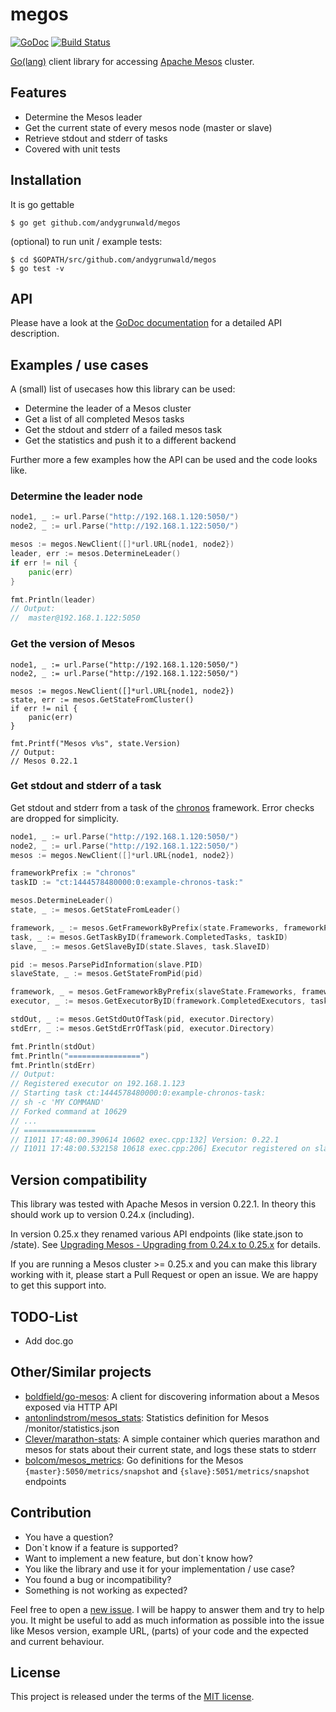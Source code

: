 # megos

[![GoDoc](https://godoc.org/github.com/andygrunwald/megos?status.svg)](https://godoc.org/github.com/andygrunwald/megos)
[![Build Status](https://travis-ci.org/andygrunwald/megos.svg)](https://travis-ci.org/andygrunwald/megos)

[Go(lang)](https://golang.org/) client library for accessing [Apache Mesos](http://mesos.apache.org/) cluster.

## Features

* Determine the Mesos leader
* Get the current state of every mesos node (master or slave)
* Retrieve stdout and stderr of tasks
* Covered with unit tests

## Installation

It is go gettable

    $ go get github.com/andygrunwald/megos

(optional) to run unit / example tests:

    $ cd $GOPATH/src/github.com/andygrunwald/megos
    $ go test -v

## API

Please have a look at the [GoDoc documentation](https://godoc.org/github.com/andygrunwald/megos) for a detailed API description.

## Examples / use cases

A (small) list of usecases how this library can be used:

* Determine the leader of a Mesos cluster
* Get a list of all completed Mesos tasks
* Get the stdout and stderr of a failed mesos task
* Get the statistics and push it to a different backend

Further more a few examples how the API can be used and the code looks like.

### Determine the leader node

```go
node1, _ := url.Parse("http://192.168.1.120:5050/")
node2, _ := url.Parse("http://192.168.1.122:5050/")

mesos := megos.NewClient([]*url.URL{node1, node2})
leader, err := mesos.DetermineLeader()
if err != nil {
	panic(err)
}

fmt.Println(leader)
// Output:
// 	master@192.168.1.122:5050
```

### Get the version of Mesos

```
node1, _ := url.Parse("http://192.168.1.120:5050/")
node2, _ := url.Parse("http://192.168.1.122:5050/")

mesos := megos.NewClient([]*url.URL{node1, node2})
state, err := mesos.GetStateFromCluster()
if err != nil {
	panic(err)
}

fmt.Printf("Mesos v%s", state.Version)
// Output:
// Mesos 0.22.1
```

### Get stdout and stderr of a task

Get stdout and stderr from a task of the [chronos](https://github.com/mesos/chronos) framework. Error checks are dropped for simplicity.

```go
node1, _ := url.Parse("http://192.168.1.120:5050/")
node2, _ := url.Parse("http://192.168.1.122:5050/")
mesos := megos.NewClient([]*url.URL{node1, node2})

frameworkPrefix := "chronos"
taskID := "ct:1444578480000:0:example-chronos-task:"

mesos.DetermineLeader()
state, _ := mesos.GetStateFromLeader()

framework, _ := mesos.GetFrameworkByPrefix(state.Frameworks, frameworkPrefix)
task, _ := mesos.GetTaskByID(framework.CompletedTasks, taskID)
slave, _ := mesos.GetSlaveByID(state.Slaves, task.SlaveID)

pid := mesos.ParsePidInformation(slave.PID)
slaveState, _ := mesos.GetStateFromPid(pid)

framework, _ = mesos.GetFrameworkByPrefix(slaveState.Frameworks, frameworkPrefix)
executor, _ := mesos.GetExecutorByID(framework.CompletedExecutors, taskID)

stdOut, _ := mesos.GetStdOutOfTask(pid, executor.Directory)
stdErr, _ := mesos.GetStdErrOfTask(pid, executor.Directory)

fmt.Println(stdOut)
fmt.Println("================")
fmt.Println(stdErr)
// Output:
// Registered executor on 192.168.1.123
// Starting task ct:1444578480000:0:example-chronos-task:
// sh -c 'MY COMMAND'
// Forked command at 10629
// ...
// ================
// I1011 17:48:00.390614 10602 exec.cpp:132] Version: 0.22.1
// I1011 17:48:00.532158 10618 exec.cpp:206] Executor registered on slave 20150603-103119-2046951690-5050-24382-S1
```

## Version compatibility

This library was tested with Apache Mesos in version 0.22.1.
In theory this should work up to version 0.24.x (including).

In version 0.25.x they renamed various API endpoints (like state.json to /state).
See [Upgrading Mesos - Upgrading from 0.24.x to 0.25.x](http://mesos.apache.org/documentation/latest/upgrades/) for details.

If you are running a Mesos cluster >= 0.25.x and you can make this library working with it, please start a Pull Request or open an issue.
We are happy to get this support into.

## TODO-List

* Add doc.go

## Other/Similar projects

* [boldfield/go-mesos](https://github.com/boldfield/go-mesos): A client for discovering information about a Mesos exposed via HTTP API
* [antonlindstrom/mesos_stats](https://github.com/antonlindstrom/mesos_stats): Statistics definition for Mesos /monitor/statistics.json
* [Clever/marathon-stats](https://github.com/Clever/marathon-stats): A simple container which queries marathon and mesos for stats about their current state, and logs these stats to stderr
* [bolcom/mesos_metrics](https://github.com/bolcom/mesos_metrics): Go definitions for the Mesos `{master}:5050/metrics/snapshot` and `{slave}:5051/metrics/snapshot` endpoints

## Contribution

* You have a question?
* Don`t know if a feature is supported?
* Want to implement a new feature, but don`t know how?
* You like the library and use it for your implementation / use case?
* You found a bug or incompatibility?
* Something is not working as expected?

Feel free to open a [new issue](https://github.com/andygrunwald/megos/issues/new).
I will be happy to answer them and try to help you.
It might be useful to add as much information as possible into the issue like Mesos version, example URL, (parts) of your code and the expected and current behaviour.

## License

This project is released under the terms of the [MIT license](http://en.wikipedia.org/wiki/MIT_License).
